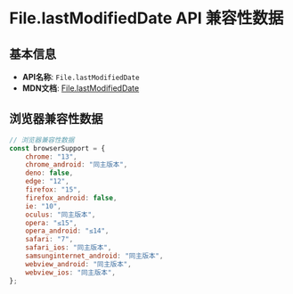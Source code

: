 # File.lastModifiedDate API 兼容性数据

## 基本信息

- **API名称**: `File.lastModifiedDate`
- **MDN文档**: [File.lastModifiedDate](https://developer.mozilla.org/docs/Web/API/File/lastModifiedDate)

## 浏览器兼容性数据

```javascript
// 浏览器兼容性数据
const browserSupport = {
    chrome: "13",
    chrome_android: "同主版本",
    deno: false,
    edge: "12",
    firefox: "15",
    firefox_android: false,
    ie: "10",
    oculus: "同主版本",
    opera: "≤15",
    opera_android: "≤14",
    safari: "7",
    safari_ios: "同主版本",
    samsunginternet_android: "同主版本",
    webview_android: "同主版本",
    webview_ios: "同主版本",
};

```

